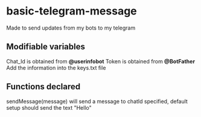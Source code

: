 # basic-telegram-message
Made to send updates from my bots to my telegram


## Modifiable variables
Chat_Id is obtained from **@userinfobot** 
Token is obtained from **@BotFather**
Add the information into the keys.txt file

## Functions declared
sendMessage(message) will send a message to chatId specified, default setup should send the text "Hello"
